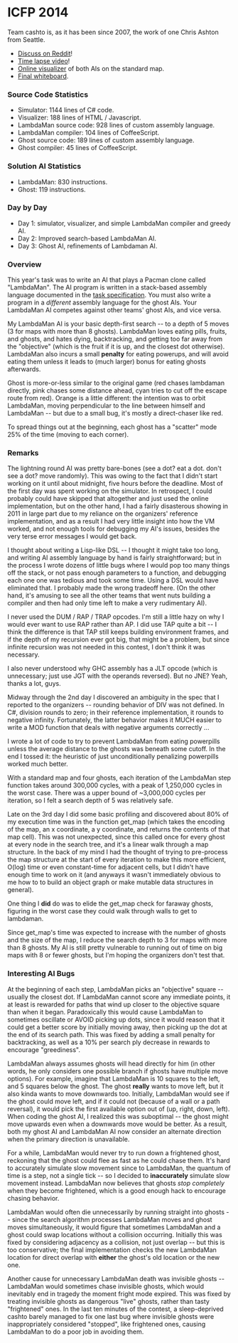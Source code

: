 # ICFP 2014

Team cashto is, as it has been since 2007, the work of one Chris Ashton from Seattle.

* [Discuss on Reddit](http://www.reddit.com/r/icfpcontest/comments/2c3etk/cashtos_2014_icfp_contest_writeup/)!
* [Time lapse video](http://youtu.be/-QlvQVDuO0c)!
* [Online visualizer](https://dl.dropboxusercontent.com/u/31272201/icfp/2014/index.html) of both AIs on the standard map.
* [Final whiteboard](https://dl.dropboxusercontent.com/u/31272201/icfp/2014/whiteboard.jpg).

### Source Code Statistics

* Simulator: 1144 lines of C# code.
* Visualizer: 188 lines of HTML / Javascript.
* LambdaMan source code: 928 lines of custom assembly language.
* LambdaMan compiler: 104 lines of CoffeeScript.
* Ghost source code: 189 lines of custom assembly language.
* Ghost compiler: 45 lines of CoffeeScript.

### Solution AI Statistics

* LambdaMan: 830 instructions.
* Ghost: 119 instructions.

### Day by Day

* Day 1: simulator, visualizer, and simple LambdaMan compiler and greedy AI.
* Day 2: Improved search-based LambdaMan AI.
* Day 3: Ghost AI, refinements of Lambdaman AI.

### Overview

This year's task was to write an AI that plays a Pacman clone called "LambdaMan". The AI program is written in a stack-based assembly language documented in the [task specification](http://icfpcontest.org/specification.html). You must also write a program in a *different* assembly language for the ghost AIs. Your LambdaMan AI competes against other teams' ghost AIs, and vice versa.

My LambdaMan AI is your basic depth-first search -- to a depth of 5 moves (3 for maps with more than 8 ghosts). LambdaMan loves eating pills, fruits, and ghosts, and hates dying, backtracking, and getting too far away from the "objective" (which is the fruit if it is up, and the closest dot otherwise). LambdaMan also incurs a small **penalty** for eating powerups, and will avoid eating them unless it leads to (much larger) bonus for eating ghosts afterwards.

Ghost is more-or-less similar to the original game (red chases lambdaman directly, pink chases some distance ahead, cyan tries to cut off the escape route from red).  Orange is a little different: the intention was to orbit LambdaMan, moving perpendicular to the line between himself and LambdaMan -- but due to a small bug, it's mostly a direct-chaser like red.

To spread things out at the beginning, each ghost has a "scatter" mode 25% of the time (moving to each corner).

### Remarks

The lightning round AI was pretty bare-bones (see a dot?  eat a dot.  don't see a dot?  move randomly).  This was owing to the fact that I didn't start working on it until about midnight, five hours before the deadline. Most of the first day was spent working on the simulator. In retrospect, I could probably could have skipped that altogether and just used the online implementation, but on the other hand, I had a fairly disasterous showing in 2011 in large part due to my reliance on the organizers' reference implementation, and as a result I had very little insight into how the VM worked, and not enough tools for debugging my AI's issues, besides the very terse error messages I would get back.

I thought about writing a Lisp-like DSL -- I thought it might take too long, and writing AI assembly language by hand is fairly straightforward; but in the process I wrote dozens of little bugs where I would pop too many things off the stack, or not pass enough parameters to a function, and debugging each one one was tedious and took some time.  Using a DSL would have eliminated that.  I probably made the wrong tradeoff here. (On the other hand, it's amusing to see all the other teams that went nuts building a compiler and then had only time left to make a very rudimentary AI).

I never used the DUM / RAP / TRAP opcodes.  I'm still a little hazy on why I would ever want to use RAP rather than AP.  I did use TAP quite a bit -- I think the difference is that TAP still keeps building environment frames, and if the depth of my recursion ever got big, that might be a problem, but since infinite recursion was not needed in this contest, I don't think it was necessary. 

I also never understood why GHC assembly has a JLT opcode (which is unnecessary; just use JGT with the operands reversed).  But no JNE?  Yeah, thanks a lot, guys.

Midway through the 2nd day I discovered an ambiguity in the spec that I reported to the organizers -- rounding behavior of DIV was not defined.  In C#, division rounds to zero; in their reference implementation, it rounds to negative infinity.  Fortunately, the latter behavior makes it MUCH easier to write a MOD function that deals with negative arguments correctly ...

I wrote a lot of code to try to prevent LambdaMan from eating powerpills unless the average distance to the ghosts was beneath some cutoff.  In the end I tossed it: the heuristic of just unconditionally penalizing powerpills worked much better.

With a standard map and four ghosts, each iteration of the LambdaMan step function takes around 300,000 cycles, with a peak of 1,250,000 cycles in the worst case.  There was a upper bound of ~3,000,000 cycles per iteration, so I felt a search depth of 5 was relatively safe. 

Late on the 3rd day I did some basic profiling and discovered about 80% of my execution time was in the function get_map (which takes the encoding of the map, an x coordinate, a y coordinate, and returns the contents of that map cell). This was not unexpected, since this called once for every ghost at every node in the search tree, and it's a linear walk through a map structure.  In the back of my mind I had the thought of trying to pre-process the map structure at the start of every iteration to make this more efficient, O(log) time or even constant-time for adjacent cells, but I didn't have enough time to work on it (and anyways it wasn't immediately obvious to me how to to build an object graph or make mutable data structures in general).

One thing I **did** do was to elide the get_map check for faraway ghosts, figuring in the worst case they could walk through walls to get to lambdaman.

Since get_map's time was expected to increase with the number of ghosts and the size of the map, I reduce the search depth to 3 for maps with more than 8 ghosts.  My AI is still pretty vulnerable to running out of time on big maps with 8 or fewer ghosts, but I'm hoping the organizers don't test that.

### Interesting AI Bugs

At the beginning of each step, LambdaMan picks an "objective" square -- usually the closest dot.  If LambdaMan cannot score any immediate points, it at least is rewarded for paths that wind up closer to the objective square than when it began. Paradoxically this would cause LambdaMan to sometimes oscillate or AVOID picking up dots, since it would reason that it could get a better score by initially moving away, then picking up the dot at the end of its search path. This was fixed by adding a small penalty for backtracking, as well as a 10% per search ply decrease in rewards to encourage "greediness".

LambdaMan always assumes ghosts will head directly for him (in other words, he only considers one possible branch if ghosts have multiple move options). For example, imagine that LambdaMan is 10 squares to the left, and 5 squares below the ghost. The ghost **really** wants to move left, but it also kinda wants to move downwards too.  Initially, LambdaMan would see if the ghost could move left, and if it could not (because of a wall or a path reversal), it would pick the first available option out of (up, right, down, left).  When coding the ghost AI, I realized this was suboptimal -- the ghost might move upwards even when a downwards move would be better.  As a result, both my ghost AI and LambdaMan AI now consider an alternate direction when the primary direction is unavailable.

For a while, LambdaMan would never try to run down a frightened ghost, reckoning that the ghost could flee as fast as he could chase them.  It's hard to accurately simulate slow movement since to LambdaMan, the quantum of time is a step, not a single tick -- so I decided to **inaccurately** simulate slow movement instead. LambdaMan now believes that ghosts *stop completely* when they become frightened, which is a good enough hack to encourage chasing behavior.

LambdaMan would often die unnecessarily by running straight into ghosts -- since the search algorithm processes LambdaMan moves and ghost moves simultaneously, it would figure that sometimes LambdaMan and a ghost could swap locations without a collision occurring. Initially this was fixed by considering adjacency as a collision, not just overlap -- but this is too conservative; the final implementation checks the new LambdaMan location for direct overlap with **either** the ghost's old location or the new one.

Another cause for unnecessary LambdaMan death was invisible ghosts -- LambdaMan would sometimes chase invisible ghosts, which would inevitably end in tragedy the moment fright mode expired. This was fixed by treating invisible ghosts as dangerous "live" ghosts, rather than tasty "frightened" ones. In the last ten minutes of the contest, a sleep-deprived cashto barely managed to fix one last bug where invisible ghosts were inappropriately considered "stopped", like frightened ones, causing LambdaMan to do a poor job in avoiding them.
